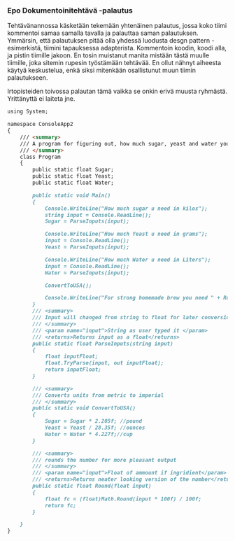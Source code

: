 <h3>Epo Dokumentoinitehtävä -palautus</h3>
<p>Tehtävänannossa käsketään tekemään yhtenäinen palautus, jossa koko tiimi kommentoi samaa samalla tavalla ja palauttaa saman palautuksen. Ymmärsin, että palautuksen pitää olla yhdessä luodusta desgn pattern -esimerkistä, tiimini tapauksessa adapterista. Kommentoin koodin, koodi alla, ja pistin tiimille jakoon. En tosin muistanut manita mistään tästä muulle tiimille, joka sitemin rupesin työstämään tehtävää. En ollut nähnyt aiheesta käytyä keskustelua, enkä siksi mitenkään osallistunut muun tiimin palautukseen.</p>
<p>Irtopisteiden toivossa palautan tämä vaikka se onkin erivä muusta ryhmästä. Yrittänyttä ei laiteta jne.</p>

```markdown
using System;

namespace ConsoleApp2
{
    /// <summary>
    /// A program for figuring out, how much sugar, yeast and water you need. Input in metric, output in American units.
    /// </summary>
    class Program
    {
        public static float Sugar;
        public static float Yeast;
        public static float Water;

        public static void Main()
        {
            Console.WriteLine("How much sugar u need in kilos");
            string input = Console.ReadLine();
            Sugar = ParseInputs(input);

            Console.WriteLine("How much Yeast u need in grams");
            input = Console.ReadLine();
            Yeast = ParseInputs(input);

            Console.WriteLine("How much Water u need in Liters");
            input = Console.ReadLine();
            Water = ParseInputs(input);

            ConvertToUSA();

            Console.WriteLine("For strong homemade brew you need " + Round(Sugar) + " pound of Sugar and " + Round(Yeast) + " ounces of yeast and mix with " + Round(Water) + " pounds of waterfl");
        }
        /// <summary>
        /// Input will changed from string to float for later conversion
        /// </summary>
        /// <param name="input">String as user typed it </param>
        /// <returns>Returns input as a float</returns>
        public static float ParseInputs(string input)
        {
            float inputFloat;
            float.TryParse(input, out inputFloat);
            return inputFloat;
        }

        /// <summary>
        /// Converts units from metric to imperial
        /// </summary>
        public static void ConvertToUSA()
        {
            Sugar = Sugar * 2.205f; //pound
            Yeast = Yeast / 28.35f; //ounces
            Water = Water * 4.227f;//cup
        }

        /// <summary>
        /// rounds the number for more pleasant output
        /// </summary>
        /// <param name="input">Float of ammount if ingridient</param>
        /// <returns>Returns neater looking version of the number</returns>
        public static float Round(float input)
        {
            float fc = (float)Math.Round(input * 100f) / 100f;
            return fc;
        }

    }
}

```
